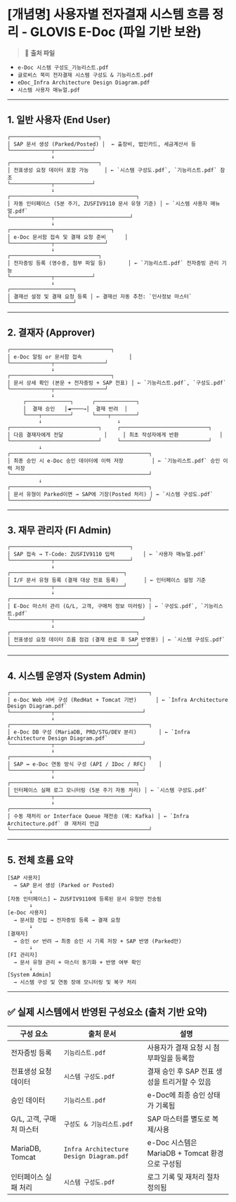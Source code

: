 # [개념명] 사용자별 전자결재 시스템 흐름 정리 - GLOVIS E-Doc (파일 기반 보완)

> 📄 **출처 파일**  
- `e-Doc 시스템 구성도_기능리스트.pdf`  
- `글로비스 북미 전자결재 시스템 구성도 & 기능리스트.pdf`  
- `eDoc_Infra Architecture Design Diagram.pdf`  
- `시스템 사용자 매뉴얼.pdf`

---

## 1. 일반 사용자 (End User)

```plaintext
┌────────────────────────────┐
│ SAP 문서 생성 (Parked/Posted) │  ← 출장비, 법인카드, 세금계산서 등
└─────────────┬────────────┘
              ↓
┌────────────────────────────┐
│ 전표생성 요청 데이터 포함 가능     │ ← `시스템 구성도.pdf`, `기능리스트.pdf` 참조
└─────────────┬────────────┘
              ↓
┌────────────────────────────────────────┐
│ 자동 인터페이스 (5분 주기, ZUSFIV9110 문서 유형 기준) │ ← `시스템 사용자 매뉴얼.pdf`
└─────────────┬────────────────────────┘
              ↓
┌────────────────────────────────┐
│ e-Doc 문서함 접속 및 결재 요청 준비      │
└─────────────┬────────────────┘
              ↓
┌────────────────────────────┐
│ 전자증빙 등록 (영수증, 첨부 파일 등)       │ ← `기능리스트.pdf` 전자증빙 관리 기능
└─────────────┬────────────┘
              ↓
┌────────────────────┐
│ 결재선 설정 및 결재 요청 등록 │ ← 결재선 자동 추천: `인사정보 마스터`
└────────────────────┘
```

---

## 2. 결재자 (Approver)

```plaintext
┌────────────────────────────────┐
│ e-Doc 알림 or 문서함 접속               │
└─────────────┬────────────────┘
              ↓
┌────────────────────────────────┐
│ 문서 상세 확인 (본문 + 전자증빙 + SAP 전표) │ ← `기능리스트.pdf`, `구성도.pdf`
└─────────────┬────────────────┘
              ↓
     ┌──────────────┐      ┌─────────────┐
     │  결재 승인   │◄────→│  결재 반려  │
     └────┬─────────┘      └────┬────────┘
          ↓                        ↓
┌────────────────────────────┐     ┌────────────────────────────┐
│ 다음 결재자에게 전달             │     │ 최초 작성자에게 반환             │
└────────────────────────────┘     └────────────────────────────┘
          ↓
┌────────────────────────────────────────────┐
│ 최종 승인 시 e-Doc 승인 데이터에 이력 저장         │ ← `기능리스트.pdf` 승인 이력 저장
└────────────────────────────────────────────┘
          ↓
┌────────────────────────────────────────────┐
│ 문서 유형이 Parked이면 → SAP에 기장(Posted 처리) │ ← `시스템 구성도.pdf`
└────────────────────────────────────────────┘
```

---

## 3. 재무 관리자 (FI Admin)

```plaintext
┌──────────────────────────────────────┐
│ SAP 접속 → T-Code: ZUSFIV9110 입력         │ ← `사용자 매뉴얼.pdf`
└─────────────┬────────────────────────┘
              ↓
┌────────────────────────────────────┐
│ I/F 문서 유형 등록 (결재 대상 전표 등록)        │ ← 인터페이스 설정 기준
└─────────────┬──────────────────────┘
              ↓
┌────────────────────────────────────────────┐
│ E-Doc 마스터 관리 (G/L, 고객, 구매처 정보 미러링) │ ← `구성도.pdf`, `기능리스트.pdf`
└─────────────┬────────────────────────────┘
              ↓
┌────────────────────────────────────────┐
│ 전표생성 요청 데이터 흐름 점검 (결재 완료 후 SAP 반영용) │ ← `시스템 구성도.pdf`
└────────────────────────────────────────┘
```

---

## 4. 시스템 운영자 (System Admin)

```plaintext
┌────────────────────────────────────────────┐
│ e-Doc Web 서버 구성 (RedHat + Tomcat 기반)      │ ← `Infra Architecture Design Diagram.pdf`
└─────────────┬────────────────────────────┘
              ↓
┌────────────────────────────────────────────┐
│ e-Doc DB 구성 (MariaDB, PRD/STG/DEV 분리)       │ ← `Infra Architecture Design Diagram.pdf`
└─────────────┬────────────────────────────┘
              ↓
┌────────────────────────────────────────────┐
│ SAP ↔ e-Doc 연동 방식 구성 (API / IDoc / RFC)    │
└─────────────┬────────────────────────────┘
              ↓
┌────────────────────────────────────────┐
│ 인터페이스 실패 로그 모니터링 (5분 주기 자동 처리) │ ← `시스템 구성도.pdf`
└─────────────┬────────────────────────┘
              ↓
┌────────────────────────────────────────────┐
│ 수동 재처리 or Interface Queue 재전송 (예: Kafka) │ ← `Infra Architecture.pdf` 큐 재처리 언급
└────────────────────────────────────────────┘
```

---

## 5. 전체 흐름 요약

```plaintext
[SAP 사용자]
  → SAP 문서 생성 (Parked or Posted)
       ↓
[자동 인터페이스] ← ZUSFIV9110에 등록된 문서 유형만 전송됨
       ↓
[e-Doc 사용자]
  → 문서함 진입 → 전자증빙 등록 → 결재 요청
       ↓
[결재자]
  → 승인 or 반려 → 최종 승인 시 기록 저장 + SAP 반영 (Parked만)
       ↓
[FI 관리자]
  → 문서 유형 관리 + 마스터 동기화 + 반영 여부 확인
       ↓
[System Admin]
  → 시스템 구성 및 연동 장애 모니터링 및 복구 처리
```

---

## ✅ 실제 시스템에서 반영된 구성요소 (출처 기반 요약)

| 구성 요소 | 출처 문서 | 설명 |
|-----------|-----------|------|
| 전자증빙 등록 | `기능리스트.pdf` | 사용자가 결재 요청 시 첨부파일을 등록함 |
| 전표생성 요청 데이터 | `시스템 구성도.pdf` | 결재 승인 후 SAP 전표 생성을 트리거할 수 있음 |
| 승인 데이터 | `기능리스트.pdf` | e-Doc에 최종 승인 상태가 기록됨 |
| G/L, 고객, 구매처 마스터 | `구성도 & 기능리스트.pdf` | SAP 마스터를 별도로 복제/사용 |
| MariaDB, Tomcat | `Infra Architecture Design Diagram.pdf` | e-Doc 시스템은 MariaDB + Tomcat 환경으로 구성됨 |
| 인터페이스 실패 처리 | `시스템 구성도.pdf` | 로그 기록 및 재처리 절차 정의됨 |

